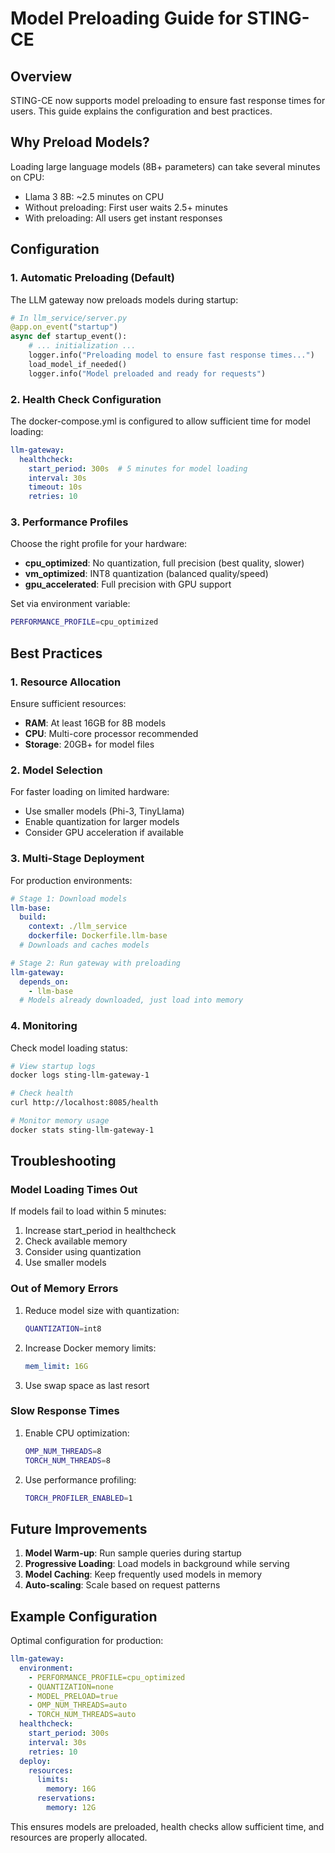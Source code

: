 # Model Preloading Guide for STING-CE

## Overview

STING-CE now supports model preloading to ensure fast response times for users. This guide explains the configuration and best practices.

## Why Preload Models?

Loading large language models (8B+ parameters) can take several minutes on CPU:
- Llama 3 8B: ~2.5 minutes on CPU
- Without preloading: First user waits 2.5+ minutes
- With preloading: All users get instant responses

## Configuration

### 1. Automatic Preloading (Default)

The LLM gateway now preloads models during startup:

```python
# In llm_service/server.py
@app.on_event("startup")
async def startup_event():
    # ... initialization ...
    logger.info("Preloading model to ensure fast response times...")
    load_model_if_needed()
    logger.info("Model preloaded and ready for requests")
```

### 2. Health Check Configuration

The docker-compose.yml is configured to allow sufficient time for model loading:

```yaml
llm-gateway:
  healthcheck:
    start_period: 300s  # 5 minutes for model loading
    interval: 30s
    timeout: 10s
    retries: 10
```

### 3. Performance Profiles

Choose the right profile for your hardware:

- **cpu_optimized**: No quantization, full precision (best quality, slower)
- **vm_optimized**: INT8 quantization (balanced quality/speed) 
- **gpu_accelerated**: Full precision with GPU support

Set via environment variable:
```bash
PERFORMANCE_PROFILE=cpu_optimized
```

## Best Practices

### 1. Resource Allocation

Ensure sufficient resources:
- **RAM**: At least 16GB for 8B models
- **CPU**: Multi-core processor recommended
- **Storage**: 20GB+ for model files

### 2. Model Selection

For faster loading on limited hardware:
- Use smaller models (Phi-3, TinyLlama)
- Enable quantization for larger models
- Consider GPU acceleration if available

### 3. Multi-Stage Deployment

For production environments:

```yaml
# Stage 1: Download models
llm-base:
  build:
    context: ./llm_service
    dockerfile: Dockerfile.llm-base
  # Downloads and caches models

# Stage 2: Run gateway with preloading
llm-gateway:
  depends_on:
    - llm-base
  # Models already downloaded, just load into memory
```

### 4. Monitoring

Check model loading status:

```bash
# View startup logs
docker logs sting-llm-gateway-1

# Check health
curl http://localhost:8085/health

# Monitor memory usage
docker stats sting-llm-gateway-1
```

## Troubleshooting

### Model Loading Times Out

If models fail to load within 5 minutes:

1. Increase start_period in healthcheck
2. Check available memory
3. Consider using quantization
4. Use smaller models

### Out of Memory Errors

1. Reduce model size with quantization:
   ```bash
   QUANTIZATION=int8
   ```

2. Increase Docker memory limits:
   ```yaml
   mem_limit: 16G
   ```

3. Use swap space as last resort

### Slow Response Times

1. Enable CPU optimization:
   ```bash
   OMP_NUM_THREADS=8
   TORCH_NUM_THREADS=8
   ```

2. Use performance profiling:
   ```bash
   TORCH_PROFILER_ENABLED=1
   ```

## Future Improvements

1. **Model Warm-up**: Run sample queries during startup
2. **Progressive Loading**: Load models in background while serving
3. **Model Caching**: Keep frequently used models in memory
4. **Auto-scaling**: Scale based on request patterns

## Example Configuration

Optimal configuration for production:

```yaml
llm-gateway:
  environment:
    - PERFORMANCE_PROFILE=cpu_optimized
    - QUANTIZATION=none
    - MODEL_PRELOAD=true
    - OMP_NUM_THREADS=auto
    - TORCH_NUM_THREADS=auto
  healthcheck:
    start_period: 300s
    interval: 30s
    retries: 10
  deploy:
    resources:
      limits:
        memory: 16G
      reservations:
        memory: 12G
```

This ensures models are preloaded, health checks allow sufficient time, and resources are properly allocated.